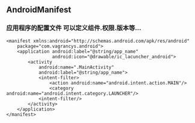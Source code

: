 ## AndroidManifest ##

### 应用程序的配置文件 可以定义组件.权限.版本等... ###

	<manifest xmlns:android="http://schemas.android.com/apk/res/android"
		package="com.vagrancys.android">
		<application android:label="@string/app_name"
					 android:icon="@drawable/ic_lacuncher_android">
			<activity 
				android:name=".MainActivity"
				android:label="@string/app_name">
				<intent-filter>
					<action android:name="android.intent.action.MAIN"/>
					<category android:name="android.intent.category.LAUNCHER"/>
				<intent-filter/>
			</activity>
		</application>
	</manifest>
